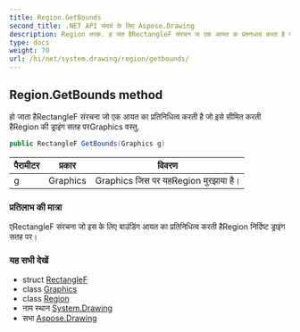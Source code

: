 ```yaml
---
title: Region.GetBounds
second_title: .NET API संदर्भ के लिए Aspose.Drawing
description: Region तरक. ह जत हैRectangleF संरचन ज एक आयत क प्रतनधत्व करत है ज इसे समत करत हैRegion क ड्रइंग सतह परGraphics वस्तु.
type: docs
weight: 70
url: /hi/net/system.drawing/region/getbounds/
---
```

## Region.GetBounds method

हो जाता हैRectangleF संरचना जो एक आयत का प्रतिनिधित्व करती है जो इसे सीमित करती हैRegion की ड्राइंग सतह परGraphics वस्तु.

```csharp
public RectangleF GetBounds(Graphics g)
```

| पैरामीटर | प्रकार | विवरण |
| --- | --- | --- |
| g | Graphics | Graphics जिस पर यहRegion मुरझाया है। |

### प्रतिलाभ की मात्रा

एRectangleF संरचना जो इस के लिए बाउंडिंग आयत का प्रतिनिधित्व करती हैRegion निर्दिष्ट ड्राइंग सतह पर।

### यह सभी देखें

* struct [RectangleF](../../rectanglef/)
* class [Graphics](../../graphics/)
* class [Region](../)
* नाम स्थान [System.Drawing](../../region/)
* सभा [Aspose.Drawing](../../../)


